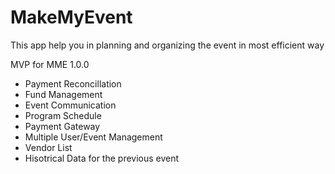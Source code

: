 # MakeMyEvent
This app help you in planning and organizing the event in most efficient way

MVP for MME 1.0.0

* Payment Reconcillation
* Fund Management
* Event Communication
* Program Schedule
* Payment Gateway
* Multiple User/Event Management
* Vendor List
* Hisotrical Data for the previous event



